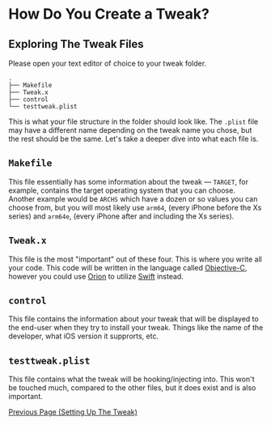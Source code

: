 # How Do You Create a Tweak?

## Exploring The Tweak Files

Please open your text editor of choice to your tweak folder. 

```
.
├── Makefile
├── Tweak.x
├── control
└── testtweak.plist
```

This is what your file structure in the folder should look like. The `.plist` file may have a different name depending on the tweak name you chose, but the rest should be the same. Let's take a deeper dive into what each file is.

## `Makefile`
This file essentially has some information about the tweak — `TARGET`, for example, contains the target operating system that you can choose. Another example would be `ARCHS` which have a dozen or so values you can choose from, but you will most likely use `arm64`, (every iPhone before the Xs series) and `arm64e`, (every iPhone after and including the Xs series). 

## `Tweak.x`
This file is the most "important" out of these four. This is where you write all your code. This code will be written in the language called <a href="https://developer.apple.com/library/archive/documentation/Cocoa/Conceptual/ProgrammingWithObjectiveC/Introduction/Introduction.html">Objective-C</a>, however you could use <a href="https://orion.theos.dev">Orion</a> to utilize <a href="https://developer.apple.com/swift/">Swift</a> instead.

## `control`
This file contains the information about your tweak that will be displayed to the end-user when they try to install your tweak. Things like the name of the developer, what iOS version it supprorts, etc.

## `testtweak.plist`
This file contains what the tweak will be hooking/injecting into. This won't be touched much, compared to the other files, but it does exist and is also important.

<a href="https://github.com/NightwindDev/Tweak-Tutorial/blob/main/readme.md">Previous Page (Setting Up The Tweak)</a>
